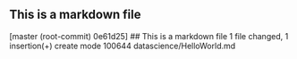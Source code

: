 ## This is a markdown file
[master (root-commit) 0e61d25] ## This is a markdown file
 1 file changed, 1 insertion(+)
 create mode 100644 datascience/HelloWorld.md
